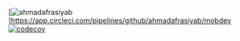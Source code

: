 [![ahmadafrasiyab](https://circleci.com/gh/ahmadafrasiyab/mobdev.svg?style=svg)]https://app.circleci.com/pipelines/github/ahmadafrasiyab/mobdev
[![codecov](https://codecov.io/gh/ahmadafrasiyab/mobdev/branch/master/graph/badge.svg)](https://codecov.io/gh/ahmadafrasiyab/mobdev)